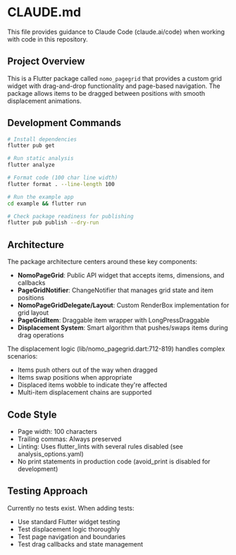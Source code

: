 # CLAUDE.md

This file provides guidance to Claude Code (claude.ai/code) when working with code in this repository.

## Project Overview

This is a Flutter package called `nomo_pagegrid` that provides a custom grid widget with drag-and-drop functionality and page-based navigation. The package allows items to be dragged between positions with smooth displacement animations.

## Development Commands

```bash
# Install dependencies
flutter pub get

# Run static analysis
flutter analyze

# Format code (100 char line width)
flutter format . --line-length 100

# Run the example app
cd example && flutter run

# Check package readiness for publishing
flutter pub publish --dry-run
```

## Architecture

The package architecture centers around these key components:

- **NomoPageGrid**: Public API widget that accepts items, dimensions, and callbacks
- **PageGridNotifier**: ChangeNotifier that manages grid state and item positions
- **NomoPageGridDelegate/Layout**: Custom RenderBox implementation for grid layout
- **PageGridItem**: Draggable item wrapper with LongPressDraggable
- **Displacement System**: Smart algorithm that pushes/swaps items during drag operations

The displacement logic (lib/nomo_pagegrid.dart:712-819) handles complex scenarios:
- Items push others out of the way when dragged
- Items swap positions when appropriate
- Displaced items wobble to indicate they're affected
- Multi-item displacement chains are supported

## Code Style

- Page width: 100 characters
- Trailing commas: Always preserved
- Linting: Uses flutter_lints with several rules disabled (see analysis_options.yaml)
- No print statements in production code (avoid_print is disabled for development)

## Testing Approach

Currently no tests exist. When adding tests:
- Use standard Flutter widget testing
- Test displacement logic thoroughly
- Test page navigation and boundaries
- Test drag callbacks and state management